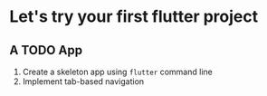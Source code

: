 # Let's try your first flutter project

## A TODO App

1. Create a skeleton app using `flutter` command line
2. Implement tab-based navigation